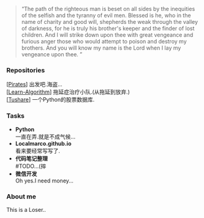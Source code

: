 
> “The path of the righteous man is beset on all sides by the inequities of the selfish and the tyranny of evil men. Blessed is he, who in the name of charity and good will, shepherds the weak through the valley of darkness, for he is truly his brother's keeper and the finder of lost children. And I will strike down upon thee with great vengeance and furious anger those who would attempt to poison and destroy my brothers. And you will know my name is the Lord when I lay my vengeance upon thee. ”

### Repositories 

[[Pirates](https://github.com/localmarco/Pirates)] 出发吧.海盗...  
[[Learn-Algorithm](https://github.com/localmarco/Learn-Algorithm)] 拖延症治疗小队.(从拖延到放弃.)  
[[Tushare](https://github.com/localmarco/tushare)] 一个Python的股票数据库.  


### Tasks
- **Python**  
一直在弄.就是不成气候...  
- **Localmarco.github.io**  
看来要经常写写了.  
- **代码笔记整理**  
\#TODO...(摔  
- **微信开发**  
Oh yes.I need money...  

### About me
  This is a Loser..
